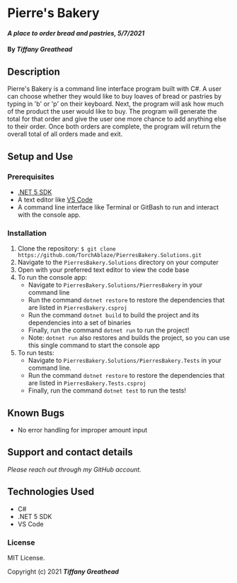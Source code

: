 # Pierre's Bakery

#### _A place to order bread and pastries, 5/7/2021_

#### By _**Tiffany Greathead**_

## Description

Pierre's Bakery is a command line interface program built with C#. A user can choose whether they would like to buy loaves of bread or pastries by typing in 'b' or 'p' on their keyboard. Next, the program will ask how much of the product the user would like to buy. The program will generate the total for that order and give the user one more chance to add anything else to their order. Once both orders are complete, the program will return the overall total of all orders made and exit.

## Setup and Use

### Prerequisites

- [.NET 5 SDK](https://dotnet.microsoft.com/download/dotnet/5.0)
- A text editor like [VS Code](https://code.visualstudio.com/)
- A command line interface like Terminal or GitBash to run and interact with the console app.

### Installation

1. Clone the repository: `$ git clone https://github.com/TorchAblaze/PierresBakery.Solutions.git`
2. Navigate to the `PierresBakery.Solutions` directory on your computer
3. Open with your preferred text editor to view the code base
4. To run the console app:
   - Navigate to `PierresBakery.Solutions/PierresBakery` in your command line
   - Run the command `dotnet restore` to restore the dependencies that are listed in `PierresBakery.csproj`
   - Run the command `dotnet build` to build the project and its dependencies into a set of binaries
   - Finally, run the command `dotnet run` to run the project!
   - Note: `dotnet run` also restores and builds the project, so you can use this single command to start the console app
5. To run tests:
   - Navigate to `PierresBakery.Solutions/PierresBakery.Tests` in your command line.
   - Run the command `dotnet restore` to restore the dependencies that are listed in `PierresBakery.Tests.csproj`
   - Finally, run the command `dotnet test` to run the tests!

## Known Bugs

- No error handling for improper amount input

## Support and contact details

_Please reach out through my GitHub account._

## Technologies Used

- C#
- .NET 5 SDK
- VS Code

### License

MIT License.

Copyright (c) 2021 **_Tiffany Greathead_**
